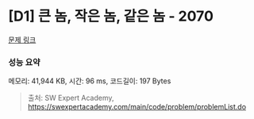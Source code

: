 # [D1] 큰 놈, 작은 놈, 같은 놈 - 2070 

[문제 링크](https://swexpertacademy.com/main/code/problem/problemDetail.do?contestProbId=AV5QQ6qqA40DFAUq) 

### 성능 요약

메모리: 41,944 KB, 시간: 96 ms, 코드길이: 197 Bytes



> 출처: SW Expert Academy, https://swexpertacademy.com/main/code/problem/problemList.do